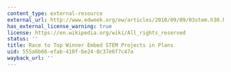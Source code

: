 ```yaml
---
content_type: external-resource
external_url: http://www.edweek.org/ew/articles/2010/09/09/03stem.h30.html
has_external_license_warning: true
license: https://en.wikipedia.org/wiki/All_rights_reserved
status: ''
title: Race to Top Winner Embed STEM Projects in Plans
uid: 555a6b66-efab-410f-be24-0c37e6f7c47a
wayback_url: ''
---
```

